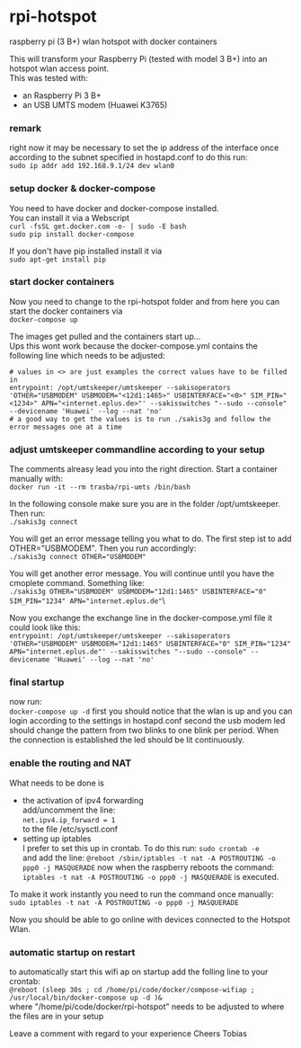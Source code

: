 # rpi-hotspot
raspberry pi (3 B+) wlan hotspot with docker containers

This will transform your Raspberry Pi (tested with model 3 B+) into an hotspot wlan access point.\
This was tested with:
* an Raspberry Pi 3 B+
* an USB UMTS modem (Huawei K3765)

### remark
right now it may be necessary to set the ip address of the interface once according to the subnet specified in hostapd.conf to do this run:\
`sudo ip addr add 192.168.9.1/24 dev wlan0`

### setup docker & docker-compose
You need to have docker and docker-compose installed.\
You can install it via a Webscript\
`curl -fsSL get.docker.com -o- | sudo -E bash`\
`sudo pip install docker-compose`

If you don't have pip installed install it via\
`sudo apt-get install pip`

### start docker containers
Now you need to change to the rpi-hotspot folder and from here you can start the docker containers via\
`docker-compose up`

The images get pulled and the containers start up...\
Ups this wont work because the docker-compose.yml contains the following line which needs to be adjusted:
```
# values in <> are just examples the correct values have to be filled in
entrypoint: /opt/umtskeeper/umtskeeper --sakisoperators 'OTHER="USBMODEM" USBMODEM="<12d1:1465>" USBINTERFACE="<0>" SIM_PIN="<1234>" APN="<internet.eplus.de>"' --sakisswitches "--sudo --console" --devicename 'Huawei' --log --nat 'no'
# a good way to get the values is to run ./sakis3g and follow the error messages one at a time
```

### adjust umtskeeper commandline according to your setup
The comments alreasy lead you into the right direction. Start a container manually with:\
`docker run -it --rm trasba/rpi-umts /bin/bash`

In the following console make sure you are in the folder /opt/umtskeeper. Then run:\
`./sakis3g connect`

You will get an error message telling you what to do. The first step ist to add OTHER="USBMODEM". Then you run accordingly:\
`./sakis3g connect OTHER="USBMODEM"`

You will get another error message. You will continue until you have the cmoplete command. Something like:\
`./sakis3g OTHER="USBMODEM" USBMODEM="12d1:1465" USBINTERFACE="0" SIM_PIN="1234" APN="internet.eplus.de"`\

Now you exchange the exchange line in the docker-compose.yml file it could look like this:\
`entrypoint: /opt/umtskeeper/umtskeeper --sakisoperators 'OTHER="USBMODEM" USBMODEM="12d1:1465" USBINTERFACE="0" SIM_PIN="1234" APN="internet.eplus.de"' --sakisswitches "--sudo --console" --devicename 'Huawei' --log --nat 'no'`

### final startup
now run:\
`docker-compose up -d`
first you should notice that the wlan is up and you can login according to the settings in hostapd.conf
second the usb modem led should change the pattern from two blinks to one blink per period. When the connection is established the led should be lit continuously.

### enable the routing and NAT
What needs to be done is
* the activation of ipv4 forwarding\
add/uncomment the line:\
`net.ipv4.ip_forward = 1`\
to the file /etc/sysctl.conf
* setting up iptables\
I prefer to set this up in crontab. To do this run:
`sudo crontab -e`\
and add the line:
`@reboot /sbin/iptables -t nat -A POSTROUTING -o ppp0 -j MASQUERADE`
now when the raspberry reboots the command: `iptables -t nat -A POSTROUTING -o ppp0 -j MASQUERADE` is executed.

To make it work instantly you need to run the command once manually:\
`sudo iptables -t nat -A POSTROUTING -o ppp0 -j MASQUERADE`

Now you should be able to go online with devices connected to the Hotspot Wlan.

### automatic startup on restart
to automatically start this wifi ap on startup add the folling line to your crontab:\
`@reboot (sleep 30s ; cd /home/pi/code/docker/compose-wifiap ; /usr/local/bin/docker-compose up -d )&`\
where "/home/pi/code/docker/rpi-hotspot" needs to be adjusted to where the files are in your setup

Leave a comment with regard to your experience
Cheers Tobias
